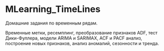 # MLearning_TimeLines

Домашние задания по временным рядам.

Временные метки, ресемплинг, преобразование признаков ADF, тест Дики-Фуллера, модели ARIMA и SARIMAX, ACF и PACF анализ, 
построение новых признаков, анализ аномалий, сезонности и тренда.
